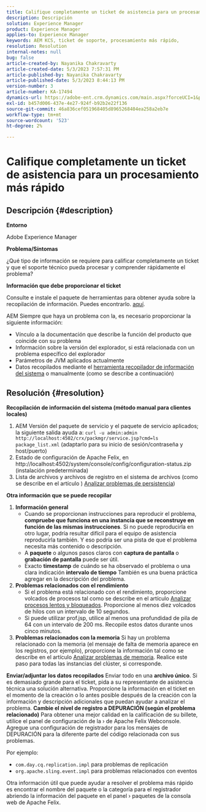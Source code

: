 ```yaml
---
title: Califique completamente un ticket de asistencia para un procesamiento más rápido
description: Descripción
solution: Experience Manager
product: Experience Manager
applies-to: Experience Manager
keywords: AEM KCS, ticket de soporte, procesamiento más rápido,
resolution: Resolution
internal-notes: null
bug: false
article-created-by: Nayanika Chakravarty
article-created-date: 5/3/2023 7:57:31 PM
article-published-by: Nayanika Chakravarty
article-published-date: 5/3/2023 8:44:13 PM
version-number: 3
article-number: KA-17494
dynamics-url: https://adobe-ent.crm.dynamics.com/main.aspx?forceUCI=1&pagetype=entityrecord&etn=knowledgearticle&id=18461fbc-ece9-ed11-a7c6-6045bd006b25
exl-id: b457d006-437e-4e27-924f-b92b2e22f136
source-git-commit: 46a836cef051968405d8965268404ea258a2eb7e
workflow-type: tm+mt
source-wordcount: '523'
ht-degree: 2%

---
```


# Califique completamente un ticket de asistencia para un procesamiento más rápido

## Descripción {#description}


<b>Entorno</b>

Adobe Experience Manager

<b>Problema/Síntomas</b>

¿Qué tipo de información se requiere para calificar completamente un ticket y que el soporte técnico pueda procesar y comprender rápidamente el problema?

<b>Información que debe proporcionar el ticket</b>

Consulte e instale el paquete de herramientas para obtener ayuda sobre la recopilación de información. Puedes encontrarlo. [aquí](https://helpx.adobe.com/experience-manager/kb/index/tools.html).

AEM Siempre que haya un problema con la, es necesario proporcionar la siguiente información:

- Vínculo a la documentación que describe la función del producto que coincide con su problema
- Información sobre la versión del explorador, si está relacionada con un problema específico del explorador
- Parámetros de JVM aplicados actualmente
- Datos recopilados mediante el [herramienta recopilador de información del sistema](https://helpx.adobe.com/experience-manager/kb/support-info-collector.html) o manualmente (como se describe a continuación)



## Resolución {#resolution}

<b>Recopilación de información del sistema (método manual para clientes locales)</b>
1. AEM Versión del paquete de servicio y el paquete de servicio aplicados; la siguiente salida ayuda a: `curl -u admin:admin http://localhost:4502/crx/packmgr/service.jsp?cmd=ls  package_list.xml` (adaptarlo para su inicio de sesión/contraseña y host/puerto)
2. Estado de configuración de Apache Felix, en http://localhost:4502/system/console/config/configuration-status.zip (instalación predeterminada)
3. Lista de archivos y archivos de registro en el sistema de archivos (como se describe en el artículo ) [Analizar problemas de persistencia](https://helpx.adobe.com/experience-manager/kb/AnalyzePersistenceProblems.html))

<b>Otra información que se puede recopilar</b>
1. <b>Información general</b>
   - Cuando se proporcionan instrucciones para reproducir el problema, <b>compruebe que funciona en una instancia que se reconstruye en función de las mismas instrucciones</b>. Si no puede reproducirla en otro lugar, podría resultar difícil para el equipo de asistencia reproducirla también. Y eso podría ser una pista de que el problema necesita más contenido o descripción.
   - A <b>paquete</b> o algunos pasos claros con <b>captura de pantalla</b> o <b>grabación de pantalla</b> puede ser útil.
   - Exacto <b>timestamp</b> de cuándo se ha observado el problema o una clara indicación <b>intervalo de tiempo</b> También es una buena práctica agregar en la descripción del problema.
2. <b>Problemas relacionados con el rendimiento</b>
   - Si el problema está relacionado con el rendimiento, proporcione volcados de procesos tal como se describe en el artículo [Analizar procesos lentos y bloqueados](https://helpx.adobe.com/experience-manager/kb/AnalyzeSlowAndBlockedProcesses.html). Proporcione al menos diez volcados de hilos con un intervalo de 10 segundos.
   - Si puede utilizar prof.jsp, utilice al menos una profundidad de pila de 64 con un intervalo de 200 ms. Recopile estos datos durante unos cinco minutos.
3. <b>Problemas relacionados con la memoria</b>    Si hay un problema relacionado con la memoria (el mensaje de falta de memoria aparece en los registros, por ejemplo), proporcione la información tal como se describe en el artículo [Analizar problemas de memoria](https://experienceleague.adobe.com/docs/experience-cloud-kcs/kbarticles/KA-17482.html?lang=en). Realice este paso para todas las instancias del clúster, si corresponde.

<b>Enviar/adjuntar los datos recopilados</b>
Enviar todo en una <b>archivo único</b>. Si es demasiado grande para el ticket, pida a su representante de asistencia técnica una solución alternativa. Proporcione la información en el ticket en el momento de la creación o lo antes posible después de la creación con la información y descripción adicionales que puedan ayudar a analizar el problema.
<b>Cambie el nivel de registro a DEPURACIÓN (según el problema relacionado)</b>
Para obtener una mejor calidad en la calificación de su billete, utilice el panel de configuración de la › de Apache Felix Webconsole. Agregue una configuración de registrador para los mensajes de DEPURACIÓN para la diferente parte del código relacionada con sus problemas.

Por ejemplo:

- `com.day.cq.replication.impl` para problemas de replicación
- `org.apache.sling.event.impl` para problemas relacionados con eventos



Otra información útil que puede ayudar a resolver el problema más rápido es encontrar el nombre del paquete o la categoría para el registrador abriendo la información del paquete en el panel › paquetes de la consola web de Apache Felix.
